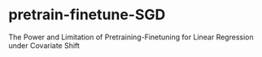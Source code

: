 # pretrain-finetune-SGD
The Power and Limitation of Pretraining-Finetuning for Linear Regression under Covariate Shift
